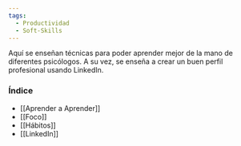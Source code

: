 ```yaml
---
tags:
  - Productividad
  - Soft-Skills
---
```

Aquí se enseñan técnicas para poder aprender mejor de la mano de diferentes psicólogos. A su vez, se enseña a crear un buen perfil profesional usando LinkedIn.

### Índice
- [[Aprender a Aprender]]
- [[Foco]]
- [[Hábitos]]
- [[LinkedIn]]